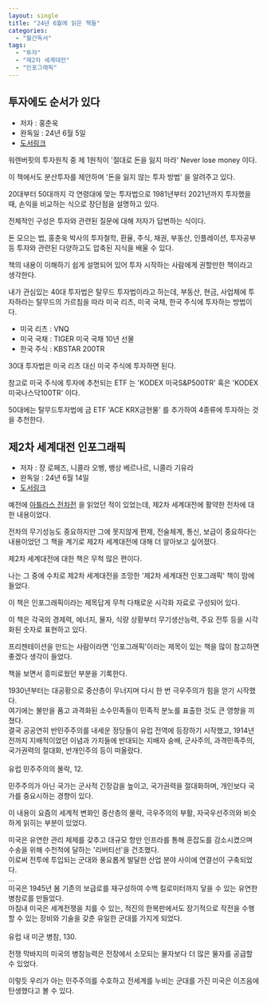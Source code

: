 ```yaml
---
layout: single
title: "24년 6월에 읽은 책들"
categories:
  - "월간독서"
tags:
  - "투자"
  - "제2차 세계대전"
  - "인포그래픽"
---
```


## 투자에도 순서가 있다

- 저자 : 홍춘욱 
- 완독일 : 24년 6월 5일
- [도서링크](https://www.yes24.com/Product/Goods/112909906)

워렌버핏의 투자원칙 중 제 1원칙이 '절대로 돈을 잃지 마라' Never lose money 이다.

이 책에서도 분산투자를 제안하며 '돈을 잃지 않는 투자 방법' 을 알려주고 있다.

20대부터 50대까지 각 연령대에 맞는 투자법으로 1981년부터 2021년까지 투자했을 때, 손익을 비교하는 식으로 장단점을 설명하고 있다. 

전체적인 구성은 투자와 관련된 질문에 대해 저자가 답변하는 식이다. 

돈 모으는 법, 홍춘욱 박사의 투자철학, 환율, 주식, 채권, 부동산, 인플레이션, 투자공부 등 투자와 관련된 다양하고도 압축된 지식을 배울 수 있다.

책의 내용이 이해하기 쉽게 설명되어 있어 투자 시작하는 사람에게 권할만한 책이라고 생각한다. 

내가 관심있는 40대 투자법은 탈무드 투자법이라고 하는데, 부동산, 현금, 사업체에 투자하라는 탈무드의 가르침을 따라 미국 리츠, 미국 국채, 한국 주식에 투자하는 방법이다.

- 미국 리츠 : VNQ
- 미국 국채 : TIGER 미국 국채 10년 선물 
- 한국 주식 : KBSTAR 200TR

30대 투자법은 미국 리츠 대신 미국 주식에 투자하면 된다.

참고로 미국 주식에 투자에 추천되는 ETF 는 'KODEX 미국S&P500TR' 혹은 'KODEX 미국나스닥100TR' 이다.

50대에는 탈무드투자법에 금 ETF 'ACE KRX금현물' 를 추가하여 4종류에 투자하는 것을 추천한다.

## 제2차 세계대전 인포그래픽

- 저자 : 장 로페즈, 니콜라 오벵, 뱅상 베르나르, 니콜라 기유라
- 완독일 : 24년 6월 14일
- [도서링크](https://www.yes24.com/Product/Goods/101891867)

예전에 [아틀라스 전차전](http://www.yes24.com/Product/Goods/90925510) 을 읽었던 적이 있었는데, 제2차 세계대전에 활약한 전차에 대한 내용이었다. 

전차의 무기성능도 중요하지만 그에 못지않게 편제, 전술체계, 통신, 보급이 중요하다는 내용이었던 그 책을 계기로 제2차 세계대전에 대해 더 알아보고 싶어졌다.

제2차 세계대전에 대한 책은 무척 많은 편이다.

나는 그 중에 수치로 제2차 세계대전을 조망한 '제2차 세계대전 인포그래픽' 책이 맘에 들었다.

이 책은 인포그래픽이라는 제목답게 무척 다채로운 시각화 자료로 구성되어 있다.

이 책은 각국의 경제력, 에너지, 물자, 식량 상황부터 무기생산능력, 주요 전투 등을 시각화된 숫자로 표현하고 있다.

프리젠테이션을 만드는 사람이라면 '인포그래픽'이라는 제목이 있는 책을 많이 참고하면 좋겠다 생각이 들었다.

책을 보면서 흥미로웠던 부분을 기록한다.

<div class="notice--primary" markdown="1">
1930년부터는 대공황으로 중산층이 무너지며 다시 한 번 극우주의가 힘을 얻기 시작했다.<br> 
여기에는 불만을 품고 과격화된 소수민족들이 민족적 분노를 표출한 것도 큰 영향을 끼쳤다.<br>
결국 공공연히 반민주주의를 내세운 정당들이 유럽 전역에 등장하기 시작했고, 1914년 전까지 지배적이었던 이념과 가치들에 반대되는 지배자 숭배, 군사주의, 과격민족주의, 국가권력의 절대화, 반개인주의 등이 떠올랐다.<br>
<br>
유럽 민주주의의 몰락, 12.<br>
</div>

민주주의가 아닌 국가는 군사적 긴장감을 높이고, 국가권력을 절대화하며, 개인보다 국가를 중요시하는 경향이 있다.

이 내용이 요즘의 세계적 변화인 중산층의 몰락, 극우주의의 부활, 자국우선주의와 비슷하게 읽히는 부분이 있었다.

<div class="notice--primary" markdown="1">
미국은 유연한 관리 체제를 갖추고 대규모 항만 인프라를 통해 혼잡도를 감소시켰으며 수송을 위해 수천척에 달하는 '리버티선'을 건조했다.<br>
이로써 전투에 투입되는 군대와 풍요롭게 발달한 산업 분야 사이에 연결선이 구축되었다.<br>
...<br>
미국은 1945년 봄 기존의 보급로를 재구성하여 수백 킬로미터까지 닿을 수 있는 유연한 병참로를 만들었다.<br>
마침내 미국은 세계전쟁을 치를 수 있는, 적진의 한복판에서도 장기적으로 작전을 수행할 수 있는 장비와 기술을 갖춘 유일한 군대를 가지게 되었다.<br>
<br>
유럽 내 미군 병참, 130.<br>
</div> 

전쟁 막바지의 미국의 병참능력은 전장에서 소모되는 물자보다 더 많은 물자를 공급할 수 있었다.

이렇듯 우리가 아는 민주주의를 수호하고 전세계를 누비는 군대를 가진 미국은 이즈음에 탄생했다고 볼 수 있다.



